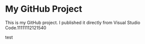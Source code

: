 # My GitHub Project

This is my GitHub project. I published it directly from Visual Studio Code.11111112121540



test
